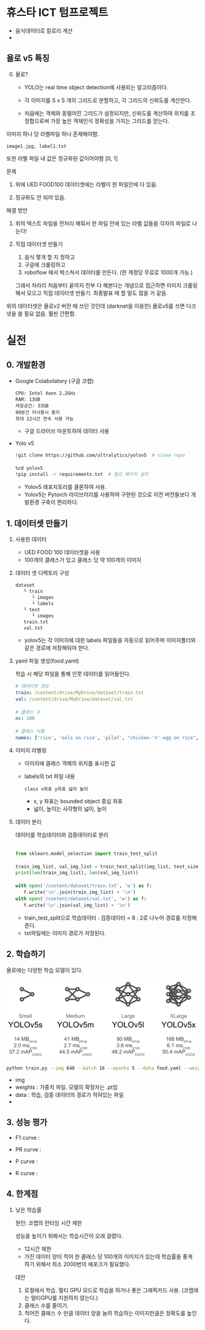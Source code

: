# 휴스타 ICT 텀프로젝트

- 음식데이터로 칼로리 계산
- 
## 욜로 v5 특징

0. 욜로?

   - YOLO는 real time object detection에 사용되는 알고리즘이다.

   - 각 이미지를 S x S 개의 그리드로 분할하고, 각 그리드의 신뢰도를 계산한다.

   - 처음에는 객체와 동떨어진 그리드가 설정되지만, 신뢰도를 계산하여 위치를 조정함으로써 가장 높은 객체인식 정확성을 가지는 그리드를 얻는다.

이미지 하나 당 라벨파일 하나 존재해야함.
```
image1.jpg, label1.txt
```

또한 라벨 파일 내 값은 정규화된 값이어야함 [0, 1]

문제

1. 위에 UED FOOD100 데이터셋에는 라벨이 한 파일안에 다 있음. 

2. 정규화도 안 되어 있음.

해결 방안
1. 위의 텍스트 파일을 전처리 해줘서 한 파일 안에 있는 라벨 값들을 각자의 파일로 나눈다!
2. 직접 데이터셋 만들기
   1. 음식 몇개 할 지 정하고
   2. 구글에 크롤링하고
   3. roboflow 에서 박스쳐서 데이터를 만든다. (한 계정당 무료로 1000개 가능.) 
   
   그래서 차라리 처음부터 끝까지 전부 다 해본다는 개념으로 접근하면 이미지 크롤링해서 모으고 직접 데이터셋 만들기. 최종발표 때 할 말도 많을 거 같음.
   

위의 데이터셋은 욜로v2 버전 때 쓰던 것인데 (darknet을 이용한) 욜로v5를 쓰면 다크넷을 쓸 필요 없음. 훨씬 간편함.




# 실전

## 0. 개발환경

- Google Colabolatory (구글 코랩)
   ```
   CPU: Intel Xeon 2.2GHz
   RAM: 13GB
   저장공간: 33GB
   90분간 미사용시 중지
   최대 12시간 연속 사용 가능
   ```
   - 구글 드라이브 마운트하여 데이터 사용


- Yolo v5

   ```sh
   !git clone https://github.com/ultralytics/yolov5  # clone repo

   %cd yolov5
   !pip install -r requirements.txt  # 필요 패키지 설치
   ```
   - Yolov5 레포지토리를 클론하여 사용.
   - Yolov5는 Pytorch 라이브러리를 사용하여 구현된 것으로 이전 버전들보다 개발환경 구축이 편리하다.



## 1. 데이터셋 만들기

1. 사용한 데이터
   
   - UED FOOD 100 데이터셋을 사용
   - 100개의 클래스가 있고 클래스 당 약 100개의 이미지

2. 데이터 셋 디렉토리 구성
   ```
   dataset
      └ train
         └ images
         └ labels
      └ test
         └ images
      train.txt
      val.txt
   ```
   - yolov5는 각 이미지에 대한 labels 파일들을 자동으로 읽어주며 이미지폴더와 같은 경로에 저장해둬야 한다.

3. yaml 파일 생성(food.yaml)

   학습 시 해당 파일을 통해 인풋 데이터를 읽어들인다.

   ```yaml
   # 데이터셋 경로
   train: /content/drive/MyDrive/dataset/train.txt
   val: /content/drive/MyDrive/dataset/val.txt

   # 클래스 수
   nc: 100

   # 클래스 이름
   names: ['rice', 'eels on rice', 'pilaf', "chicken-'n'-egg on rice", ... , 'mixed rice', 'goya chanpuru']
   ```

4. 이미지 라벨링

   - 이미지에 클래스 객체의 위치를 표시한 값

   - labels의 txt 파일 내용
      ```
      class x좌표 y좌표 넓이 높이
      ```
      - x, y 좌표는 bounded object 중심 좌표
      - 넓이, 높이는 사각형의 넓이, 높이

5. 데이터 분리

   데이터를 학습데이터와 검증데이터로 분리

   ```py

   from sklearn.model_selection import train_test_split

   train_img_list, val_img_list = train_test_split(img_list, test_size=0.2, random_state=2000)
   print(len(train_img_list), len(val_img_list))
   
   with open('/content/dataset/train.txt', 'w') as f:
      f.write('\n'.join(train_img_list) + '\n')
   with open('/content/dataset/val.txt', 'w') as f:
      f.write('\n'.join(val_img_list) + '\n')
   ```

   - train_test_split으로 학습데이터 : 검증데이터 = 8 : 2로 나누어 경로를 지정해준다.
   - txt파일에는 이미지 경로가 저장된다.


## 2. 학습하기

욜로에는 다양한 학습 모델이 있다.

![models](./images/model_comparison.png)

```sh
python train.py --img 640 --batch 16 --epochs 5 --data food.yaml --weights yolov5s.pt
```

- img
- weights : 가중치 파일.
   모델의 확장자는 .pt임
- data : 학습, 검증 데이터의 경로가 적혀있는 파일 
- 


## 3. 성능 평가

- F1 curve : 

- PR curve : 

- P curve : 

- R curve : 


## 4. 한계점

1. 낮은 학습률

   원인: 코랩의 런타임 시간 제한

   성능을 높이기 위해서는 학습시간이 오래 걸렸다.

   - 12시간 제한
   - 가진 데이터 양이 적어 한 클래스 당 100개의 이미지가 있는데 학습률을 좋게 하기 위해서 최소 2000번의 에포크가 필요했다.


   대안
   
   1. 로컬에서 학습. 멀티 GPU 모드로 학습을 하거나 좋은 그래픽카드 사용. (코랩에는 멀티GPU를 지원하지 않는다.)
   2. 클래스 수를 줄이기.
   3. 적어진 클래스 수 만큼 데이터 양을 늘려 학습하는 이미지만큼은 정확도를 높인다.
   
